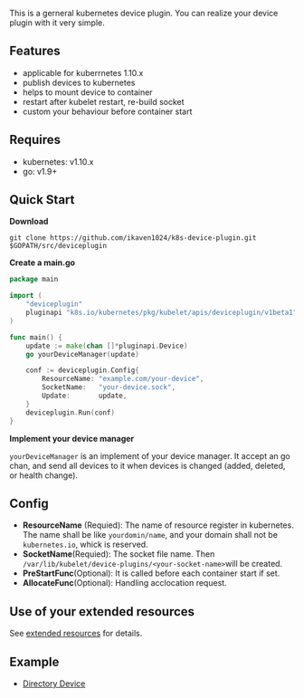 This is a gerneral kubernetes device plugin. You can realize your device plugin with it very simple.

## Features

- applicable for kuberrnetes 1.10.x
- publish devices to kubernetes
- helps to mount device to container
- restart after kubelet restart, re-build socket
- custom your behaviour before container start

## Requires

- kubernetes: v1.10.x
- go: v1.9+

## Quick Start

**Download**


```
git clone https://github.com/ikaven1024/k8s-device-plugin.git $GOPATH/src/deviceplugin
```

**Create a main.go**

```go
package main

import (
	"deviceplugin"
	pluginapi "k8s.io/kubernetes/pkg/kubelet/apis/deviceplugin/v1beta1"
)

func main() {
	update := make(chan []*pluginapi.Device)
	go yourDeviceManager(update)

	conf := deviceplugin.Config{
		ResourceName: "example.com/your-device",
		SocketName:   "your-device.sock",
		Update:       update,
	}
	deviceplugin.Run(conf)
}
```

**Implement your device manager**

`yourDeviceManager` is an implement of your device manager. It accept an go chan, and send all devices to it when devices is changed (added, deleted, or health change).

## Config

- **ResourceName** (Requied): The name of resource register in kubernetes. The name shall be like `yourdomin/name`, and your domain shall not be `kubernetes.io`, whick is reserved.
- **SocketName**(Requied): The socket file name. Then `/var/lib/kubelet/device-plugins/<your-socket-name>`will be created.
- **PreStartFunc**(Optional): It is called before each container start if set.
- **AllocateFunc**(Optional): Handling acclocation request.

## Use of your extended resources

See [extended resources](https://kubernetes.io/docs/concepts/configuration/manage-compute-resources-container/#extended-resources) for details.

## Example

- [Directory Device](./examples/dir_device.go)